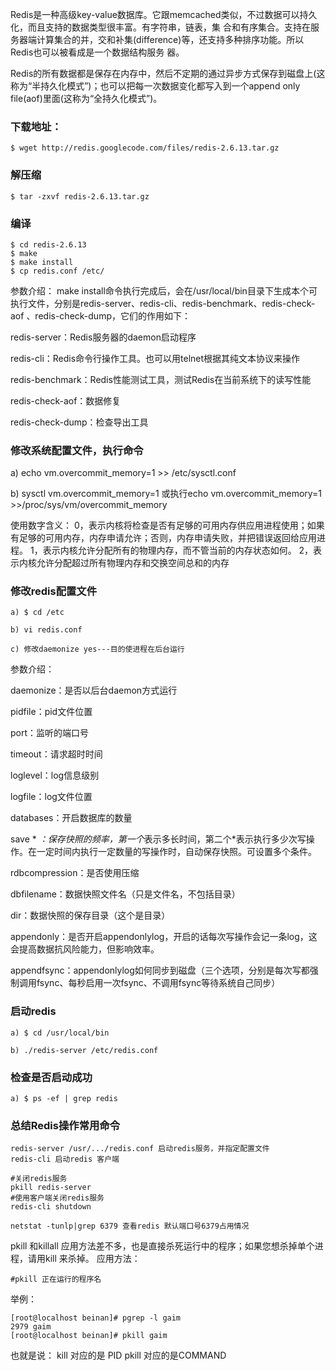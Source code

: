 Redis是一种高级key-value数据库。它跟memcached类似，不过数据可以持久化，而且支持的数据类型很丰富。有字符串，链表，集 合和有序集合。支持在服务器端计算集合的并，交和补集(difference)等，还支持多种排序功能。所以Redis也可以被看成是一个数据结构服务 器。

Redis的所有数据都是保存在内存中，然后不定期的通过异步方式保存到磁盘上(这称为“半持久化模式”)；也可以把每一次数据变化都写入到一个append only file(aof)里面(这称为“全持久化模式”)。

### 下载地址：
```
$ wget http://redis.googlecode.com/files/redis-2.6.13.tar.gz
```
### 解压缩
```
$ tar -zxvf redis-2.6.13.tar.gz
```
### 编译
```
$ cd redis-2.6.13
$ make
$ make install
$ cp redis.conf /etc/
```

参数介绍：
make install命令执行完成后，会在/usr/local/bin目录下生成本个可执行文件，分别是redis-server、redis-cli、redis-benchmark、redis-check-aof 、redis-check-dump，它们的作用如下：

redis-server：Redis服务器的daemon启动程序

redis-cli：Redis命令行操作工具。也可以用telnet根据其纯文本协议来操作

redis-benchmark：Redis性能测试工具，测试Redis在当前系统下的读写性能

redis-check-aof：数据修复

redis-check-dump：检查导出工具


###  修改系统配置文件，执行命令
a) echo vm.overcommit_memory=1 >> /etc/sysctl.conf

b) sysctl vm.overcommit_memory=1 或执行echo vm.overcommit_memory=1 >>/proc/sys/vm/overcommit_memory

使用数字含义：
0，表示内核将检查是否有足够的可用内存供应用进程使用；如果有足够的可用内存，内存申请允许；否则，内存申请失败，并把错误返回给应用进程。
1，表示内核允许分配所有的物理内存，而不管当前的内存状态如何。
2，表示内核允许分配超过所有物理内存和交换空间总和的内存

###  修改redis配置文件
```
a) $ cd /etc

b) vi redis.conf

c) 修改daemonize yes---目的使进程在后台运行
```

参数介绍：

daemonize：是否以后台daemon方式运行

pidfile：pid文件位置

port：监听的端口号

timeout：请求超时时间

loglevel：log信息级别

logfile：log文件位置

databases：开启数据库的数量

save * *：保存快照的频率，第一个*表示多长时间，第二个*表示执行多少次写操作。在一定时间内执行一定数量的写操作时，自动保存快照。可设置多个条件。

rdbcompression：是否使用压缩

dbfilename：数据快照文件名（只是文件名，不包括目录）

dir：数据快照的保存目录（这个是目录）

appendonly：是否开启appendonlylog，开启的话每次写操作会记一条log，这会提高数据抗风险能力，但影响效率。

appendfsync：appendonlylog如何同步到磁盘（三个选项，分别是每次写都强制调用fsync、每秒启用一次fsync、不调用fsync等待系统自己同步）


### 启动redis
```
a) $ cd /usr/local/bin

b) ./redis-server /etc/redis.conf
```

### 检查是否启动成功
```
a) $ ps -ef | grep redis
```

### 总结Redis操作常用命令
```
redis-server /usr/.../redis.conf 启动redis服务，并指定配置文件
redis-cli 启动redis 客户端

#关闭redis服务
pkill redis-server
#使用客户端关闭redis服务
redis-cli shutdown 

netstat -tunlp|grep 6379 查看redis 默认端口号6379占用情况
```

pkill 和killall 应用方法差不多，也是直接杀死运行中的程序；如果您想杀掉单个进程，请用kill 来杀掉。
应用方法：
```
#pkill 正在运行的程序名
```
举例：
```
[root@localhost beinan]# pgrep -l gaim
2979 gaim
[root@localhost beinan]# pkill gaim
```
也就是说：
kill 对应的是 PID
pkill 对应的是COMMAND
